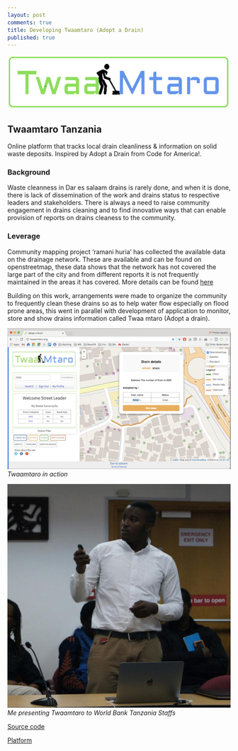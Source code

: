 ```yaml
---
layout: post
comments: true
title: Developing Twaamtaro (Adopt a Drain)
published: true
---
```




![](https://raw.githubusercontent.com/samweli/jekyll-now/master/images/twaamtaro_logo.png)

## Twaamtaro Tanzania

Online platform that tracks local drain cleanliness & information on solid waste deposits.
Inspired by Adopt a Drain from Code for America!.

### Background
Waste cleanness in Dar es salaam drains is rarely done, and when it is done, there is lack of dissemination of the work and drains status to respective leaders and stakeholders. There is always a need to raise community engagement in drains cleaning and to find innovative ways that can enable provision of reports on drains cleaness to the community.

### Leverage

Community mapping project ‘ramani huria’ has collected the available data on the drainage network. These are available and  can be  found on openstreetmap, these data shows that the network has not covered the large part of the city and from different reports it is not frequently maintained in the areas it has covered. More details can be found [here](http://ramanihuria.org/mapping-drainage-in-dar-es-salaam/)

Building on this work, arrangements were made to organize the community to frequently clean these drains so as to help water flow especially on flood prone areas, this went in parallel with development of application to monitor, store and show drains information called Twaa mtaro (Adopt a drain).


![Twaamtaro in action](https://raw.githubusercontent.com/samweli/jekyll-now/master/images/twaamtaro_in_action.png)
\
_Twaamtaro in action_

![Me presenting Twaamtaro to World Bank Tanzania Staffs](https://raw.githubusercontent.com/samweli/jekyll-now/master/images/twaamtaro_pres.jpg)
\
_Me presenting Twaamtaro to World Bank Tanzania Staffs_

[Source code](https://github.com/Samweli/twaamtaro)

[Platform](https://twaamtaro.org)


